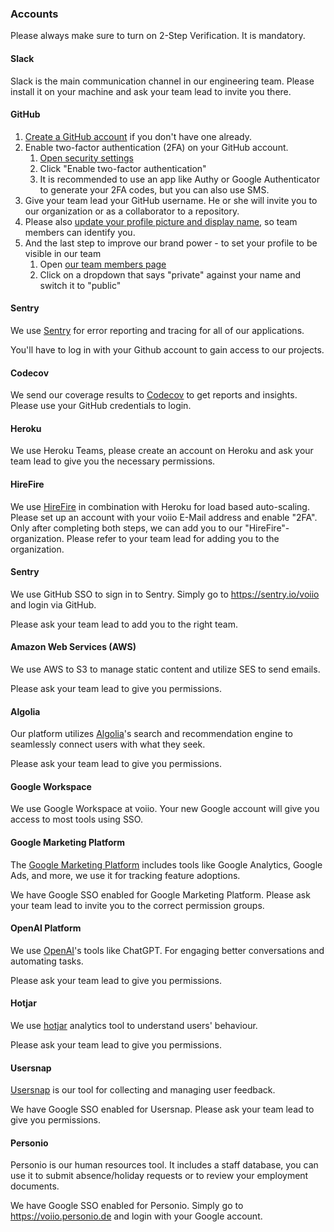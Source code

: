 ### Accounts

Please always make sure to turn on 2-Step Verification. It is mandatory.

#### Slack

Slack is the main communication channel in our engineering team.
Please install it on your machine and ask your team lead to invite you there.

#### GitHub

1. [Create a GitHub account][GitHub SignUp] if you don't have one already.
2. Enable two-factor authentication (2FA) on your GitHub account.
   1. [Open security settings][GitHub Security Settings]
   2. Click "Enable two-factor authentication"
   3. It is recommended to use an app like Authy or Google Authenticator to generate your 2FA codes, but you can also use SMS.
3. Give your team lead your GitHub username. He or she will invite you to our organization or as a collaborator to a repository.
4. Please also [update your profile picture and display name][GitHub Profile Settings], so team members can identify you.
5. And the last step to improve our brand power - to set your profile to be visible in our team
   1. Open [our team members page][GitHub voiio team]
   2. Click on a dropdown that says "private" against your name and switch it to "public"

[GitHub SignUp]: https://github.com/signup
[GitHub Security Settings]: https://github.com/settings/security
[GitHub Profile Settings]: https://github.com/settings/profile
[GitHub voiio team]: https://github.com/orgs/voiio/people

#### Sentry
We use [Sentry] for error reporting and tracing for all of our applications.

[Sentry]: https://voiio.sentry.io/

You'll have to log in with your Github account to gain access to our projects.

#### Codecov

We send our coverage results to [Codecov][codecov] to get reports
and insights.
Please use your GitHub credentials to login.

[codecov]: https://about.codecov.io/

#### Heroku

We use Heroku Teams, please create an account on Heroku and ask your team lead to give you the necessary permissions.

#### HireFire

We use [HireFire][hirefire] in combination with Heroku for load based auto-scaling.
Please set up an account with your voiio E-Mail address and enable "2FA".
Only after completing both steps, we can add you to our "HireFire"-organization.
Please refer to your team lead for adding you to the organization.

[hirefire]: https://hirefire.io/

#### Sentry

We use GitHub SSO to sign in to Sentry. Simply go to https://sentry.io/voiio and login via GitHub.

Please ask your team lead to add you to the right team.

#### Amazon Web Services (AWS)

We use AWS to S3 to manage static content and utilize SES to send emails.

Please ask your team lead to give you permissions.

#### Algolia

Our platform utilizes [Algolia][algolia]'s search and recommendation engine to seamlessly connect users with what they seek.

Please ask your team lead to give you permissions.

[algolia]: https://www.algolia.com/

#### Google Workspace

We use Google Workspace at voiio. Your new Google account will give you access to most tools using SSO.


#### Google Marketing Platform

The [Google Marketing Platform][google marketing platform] includes tools like Google Analytics, Google Ads, and more, we use it for tracking feature adoptions.

We have Google SSO enabled for Google Marketing Platform. Please ask your team lead to invite you to the correct permission groups.

[google marketing platform]: https://marketingplatform.google.com/


#### OpenAI Platform

We use [OpenAI][openai]'s tools like ChatGPT. For engaging better conversations and automating tasks.

Please ask your team lead to give you permissions.

[openai]: https://platform.openai.com/


#### Hotjar

We use [hotjar][hotjar] analytics tool to understand users' behaviour.

Please ask your team lead to give you permissions.

[hotjar]: https://www.hotjar.com/


#### Usersnap

[Usersnap][usersnap] is our tool for collecting and managing user feedback.

We have Google SSO enabled for Usersnap. Please ask your team lead to give you permissions.

[usersnap]: https://app.usersnap.com/



#### Personio

Personio is our human resources tool.
It includes a staff database, you can use it to submit absence/holiday requests or to review your employment documents.

We have Google SSO enabled for Personio. Simply go to https://voiio.personio.de and login with your Google account.
